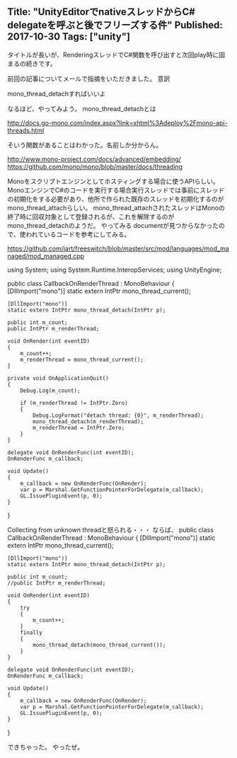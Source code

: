 Title: "UnityEditorでnativeスレッドからC# delegateを呼ぶと後でフリーズする件"
Published: 2017-10-30
Tags: ["unity"]
---

タイトルが長いが、RenderingスレッドでC#関数を呼び出すと次回play時に固まるの続きです。

前回の記事についてメールで指摘をいただきました。
意訳

mono_thread_detachすればいいよ

なるほど、やってみよう。
mono_thread_detachとは

http://docs.go-mono.com/index.aspx?link=xhtml%3Adeploy%2Fmono-api-threads.html

そいう関数があることはわかった。名前しか分からん。

http://www.mono-project.com/docs/advanced/embedding/
https://github.com/mono/mono/blob/master/docs/threading

Monoをスクリプトエンジンとしてホスティングする場合に使うAPIらしい。
MonoエンジンでC#のコードを実行する場合実行スレッドでは事前にスレッドの初期化をする必要があり、他所で作られた既存のスレッドを初期化するのがmono_thread_attachらしい。 mono_thread_attachされたスレッドはMonoの終了時に回収対象として登録されるが、これを解除するのがmono_thread_detachのようだ。
やってみる
documentが見つからなかったので、使われているコードを参考にしてみる。

https://github.com/jart/freeswitch/blob/master/src/mod/languages/mod_managed/mod_managed.cpp

using System;
using System.Runtime.InteropServices;
using UnityEngine;


public class CallbackOnRenderThread : MonoBehaviour
{
    [DllImport("mono")]
    static extern IntPtr mono_thread_current();

    [DllImport("mono")]
    static extern IntPtr mono_thread_detach(IntPtr p);

    public int m_count;
    public IntPtr m_renderThread;

    void OnRender(int eventID)
    {
        m_count++;
        m_renderThread = mono_thread_current();
    }

    private void OnApplicationQuit()
    {
        Debug.Log(m_count);

        if (m_renderThread != IntPtr.Zero)
        {
            Debug.LogFormat("detach thread: {0}", m_renderThread);
            mono_thread_detach(m_renderThread);
            m_renderThread = IntPtr.Zero;
        }
    }

    delegate void OnRenderFunc(int eventID);
    OnRenderFunc m_callback;

    void Update()
    {
        m_callback = new OnRenderFunc(OnRender);
        var p = Marshal.GetFunctionPointerForDelegate(m_callback);
        GL.IssuePluginEvent(p, 0);
    }
}

Collecting from unknown threadと怒られる・・・
ならば、
public class CallbackOnRenderThread : MonoBehaviour
{
    [DllImport("mono")]
    static extern IntPtr mono_thread_current();

    [DllImport("mono")]
    static extern IntPtr mono_thread_detach(IntPtr p);

    public int m_count;
    //public IntPtr m_renderThread;

    void OnRender(int eventID)
    {
        try
        {
            m_count++;
        }
        finally
        {
            mono_thread_detach(mono_thread_current());
        }
    }

    delegate void OnRenderFunc(int eventID);
    OnRenderFunc m_callback;

    void Update()
    {
        m_callback = new OnRenderFunc(OnRender);
        var p = Marshal.GetFunctionPointerForDelegate(m_callback);
        GL.IssuePluginEvent(p, 0);
    }
}

できちゃった。
やったぜ。
